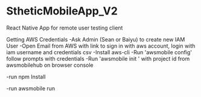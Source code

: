 # StheticMobileApp_V2
React Native App for remote user testing client

Getting AWS Credentials -Ask Admin (Sean or Baiyu) to create new IAM User -Open Email from AWS with link to sign in with aws account, login with iam username and credentials csv -Install aws-cli -Run 'awsmobile config' follow prompts with credentials -Run 'awsmobile init ' with project id from awsmobilehub on browser console

-run npm Install

-run awsmobile run
